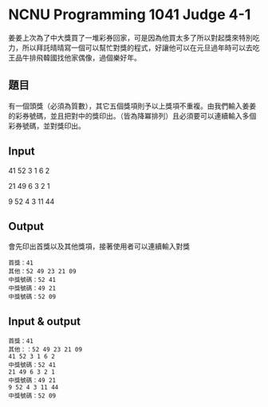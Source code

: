 ﻿# NCNU Programming 1041 Judge 4-1

姜姜上次為了中大獎買了一堆彩券回家，可是因為他買太多了所以對起獎來特別吃力，所以拜託晴晴寫一個可以幫忙對獎的程式，好讓他可以在元旦過年時可以去吃王品牛排飛韓國找他家偶像，過個樂好年。

## 題目

有一個頭獎（必須為質數），其它五個獎項則予以上獎項不重複。由我們輸入姜姜的彩券號碼，並且把對中的獎印出。（皆為降冪排列）且必須要可以連續輸入多個彩券號碼，並對獎印出。

## Input

41 52 3 1 6 2

21 49 6 3 2 1

9 52 4 3 11 44

## Output

會先印出首獎以及其他獎項，接著使用者可以連續輸入對獎

```
首獎：41
其他：52 49 23 21 09
中獎號碼：52 41
中獎號碼：49 21
中獎號碼：52 09
```

## Input & output

```
首獎：41
其他：：52 49 23 21 09
41 52 3 1 6 2
中獎號碼：52 41
21 49 6 3 2 1
中獎號碼：49 21
9 52 4 3 11 44
中獎號碼：52 09
```
